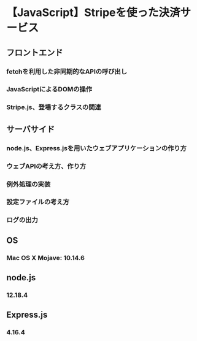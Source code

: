 # 【JavaScript】Stripeを使った決済サービス

## フロントエンド
### fetchを利用した非同期的なAPIの呼び出し
### JavaScriptによるDOMの操作
### Stripe.js、登場するクラスの関連

## サーバサイド
### node.js、Express.jsを用いたウェブアプリケーションの作り方
### ウェブAPIの考え方、作り方
### 例外処理の実装
### 設定ファイルの考え方
### ログの出力

## OS
### Mac OS X Mojave: 10.14.6
## node.js
### 12.18.4
## Express.js
### 4.16.4
